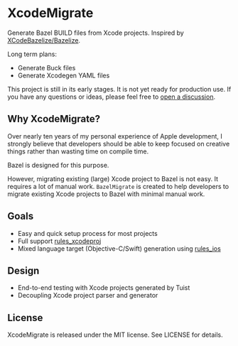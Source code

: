 # XcodeMigrate

Generate Bazel BUILD files from Xcode projects. Inspired by [XCodeBazelize/Bazelize](https://github.com/XCodeBazelize/Bazelize).

Long term plans:

- Generate Buck files
- Generate Xcodegen YAML files

This project is still in its early stages. It is not yet ready for production use.
If you have any questions or ideas, please feel free to [open a discussion](https://github.com/dahchon/XcodeMigrate/discussions/new).

## Why XcodeMigrate?

Over nearly ten years of my personal experience of Apple development, I strongly believe that developers should be able to keep focused on creative things rather than wasting time on compile time.

Bazel is designed for this purpose.

However, migrating existing (large) Xcode project to Bazel is not easy. It requires a lot of manual work.
`BazelMigrate` is created to help developers to migrate existing Xcode projects to Bazel with minimal manual work.

## Goals

- Easy and quick setup process for most projects
- Full support [rules_xcodeproj](https://github.com/buildbuddy-io/rules_xcodeproj)
- Mixed language target (Objective-C/Swift) generation using [rules_ios](https://github.com/bazel-ios/rules_ios)

## Design

- End-to-end testing with Xcode projects generated by Tuist
- Decoupling Xcode project parser and generator

## License

XcodeMigrate is released under the MIT license. See LICENSE for details.
